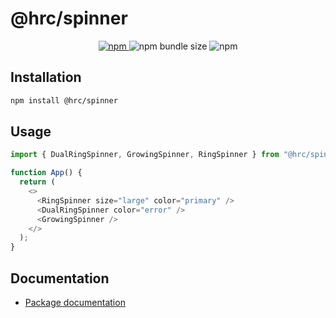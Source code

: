 # @hrc/spinner

<p align="center">
  <a href="https://www.npmjs.com/package/@hrc/spinner">
    <img alt="npm" src="https://img.shields.io/npm/v/%40hrc%2Fspinner">
  </a>
  <img alt="npm bundle size" src="https://img.shields.io/bundlephobia/minzip/%40hrc%2Fspinner">
  <img alt="npm" src="https://img.shields.io/npm/dm/%40hrc%2Fspinner">
</p>

## Installation

```bash
npm install @hrc/spinner
```

## Usage

```js
import { DualRingSpinner, GrowingSpinner, RingSpinner } from "@hrc/spinner";

function App() {
  return (
    <>
      <RingSpinner size="large" color="primary" />
      <DualRingSpinner color="error" />
      <GrowingSpinner />
    </>
  );
}
```

## Documentation

- [Package documentation](https://hdoc1509.github.io/hrc/packages/spinner/)
